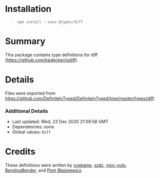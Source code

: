 # Installation
> `npm install --save @types/diff`

# Summary
This package contains type definitions for diff (https://github.com/kpdecker/jsdiff).

# Details
Files were exported from https://github.com/DefinitelyTyped/DefinitelyTyped/tree/master/types/diff.

### Additional Details
 * Last updated: Wed, 23 Dec 2020 21:09:58 GMT
 * Dependencies: none
 * Global values: `Diff`

# Credits
These definitions were written by [vvakame](https://github.com/vvakame), [szdc](https://github.com/szdc), [moc-yuto](https://github.com/moc-yuto), [BendingBender](https://github.com/BendingBender), and [Piotr Błażejewicz](https://github.com/peterblazejewicz).
